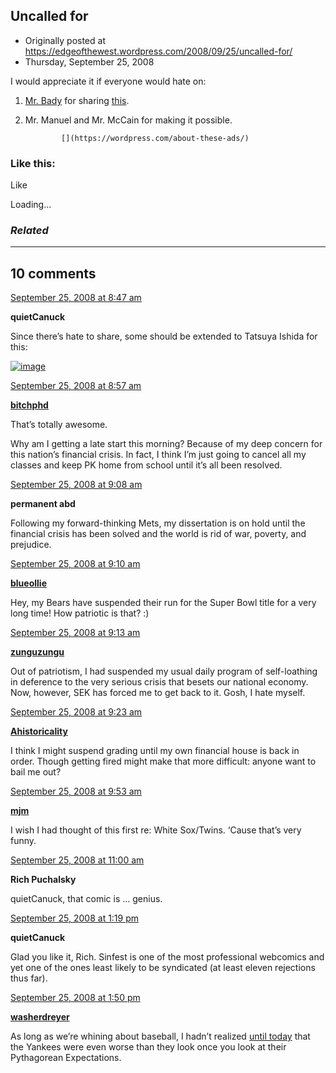 ## Uncalled for

 * Originally posted at https://edgeofthewest.wordpress.com/2008/09/25/uncalled-for/
 * Thursday, September 25, 2008

I would appreciate it if everyone would hate on:

1.  [Mr. Bady](http://zunguzungu.wordpress.com/) for sharing [this](http://slacktivist.typepad.com/slacktivist/2008/09/manuel-mets-sus.html).
2.  Mr. Manuel and Mr. McCain for making it possible.
		

			

				[](https://wordpress.com/about-these-ads/)
				

					
				

			

		

### Like this:

Like

 
Loading...

[]()

### _Related_

	

* * *

		

## 10 comments

		

	

		

[September 25, 2008 at 8:47 am](https://edgeofthewest.wordpress.com/2008/09/25/uncalled-for/#comment-21928)

**quietCanuck**

					

		

Since there’s hate to share, some should be extended to Tatsuya Ishida for this:  

[![image](https://i0.wp.com/www.sinfest.net/comikaze/comics/2008-09-25.gif)](http://www.sinfest.net/comikaze/comics/2008-09-25.gif)

		

		

						

	

	

		

[September 25, 2008 at 8:57 am](https://edgeofthewest.wordpress.com/2008/09/25/uncalled-for/#comment-21929)

**[bitchphd](http://bitchphd.blogspot.com)**

					

		

That’s totally awesome.

Why am I getting a late start this morning?  Because of my deep concern for this nation’s financial crisis.  In fact, I think I’m just going to cancel all my classes and keep PK home from school until it’s all been resolved.

		

		

						

	

	

		

[September 25, 2008 at 9:08 am](https://edgeofthewest.wordpress.com/2008/09/25/uncalled-for/#comment-21931)

**permanent abd**

					

		

Following my forward-thinking Mets, my dissertation is on hold until the financial crisis has been solved and the world is rid of war, poverty, and prejudice.

		

		

						

	

	

		

[September 25, 2008 at 9:10 am](https://edgeofthewest.wordpress.com/2008/09/25/uncalled-for/#comment-21932)

**[blueollie](http://blueollie.wordpress.com/)**

					

		

Hey, my Bears have suspended their run for the Super Bowl title for a very long time!  How patriotic is that? :)

		

		

						

	

	

		

[September 25, 2008 at 9:13 am](https://edgeofthewest.wordpress.com/2008/09/25/uncalled-for/#comment-21933)

**[zunguzungu](http://zunguzungu.wordpress.com)**

					

		

Out of patriotism, I had suspended my usual daily program of self-loathing in deference to the very serious crisis that besets our national economy. Now, however, SEK has forced me to get back to it. Gosh, I hate myself.

		

		

						

	

	

		

[September 25, 2008 at 9:23 am](https://edgeofthewest.wordpress.com/2008/09/25/uncalled-for/#comment-21935)

**[Ahistoricality](http://ahistoricality.blogspot.com)**

					

		

I think I might suspend grading until my own financial house is back in order. Though getting fired might make that more difficult: anyone want to bail me out?

		

		

						

	

	

		

[September 25, 2008 at 9:53 am](https://edgeofthewest.wordpress.com/2008/09/25/uncalled-for/#comment-21938)

**[mjm](http://contemporaryinanity.typepad.com/)**

					

		

I wish I had thought of this first re: White Sox/Twins.  ‘Cause that’s very funny.

		

		

						

	

	

		

[September 25, 2008 at 11:00 am](https://edgeofthewest.wordpress.com/2008/09/25/uncalled-for/#comment-21945)

**Rich Puchalsky**

					

		

quietCanuck, that comic is … genius.

		

		

						

	

	

		

[September 25, 2008 at 1:19 pm](https://edgeofthewest.wordpress.com/2008/09/25/uncalled-for/#comment-21958)

**quietCanuck**

					

		

Glad you like it, Rich. Sinfest is one of the most professional webcomics and yet one of the ones least likely to be syndicated (at least eleven rejections thus far).

		

		

						

	

	

		

[September 25, 2008 at 1:50 pm](https://edgeofthewest.wordpress.com/2008/09/25/uncalled-for/#comment-21960)

**[washerdreyer](http://pedantspot.blogspot.com)**

					

		

As long as we’re whining about baseball, I hadn’t realized [until today](http://pedantspot.blogspot.com/2008/09/word-of-day-is-timeous.html) that the Yankees were even worse than they look once you look at their Pythagorean Expectations.

		

		

						

	

	

		

		

	

	  